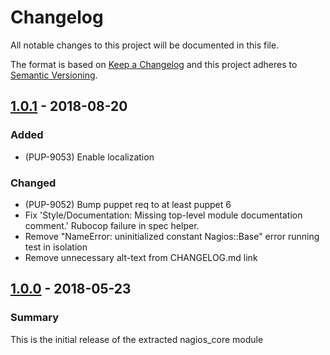 # Changelog

All notable changes to this project will be documented in this file.

The format is based on [Keep a Changelog](http://keepachangelog.com/en/1.0.0/) and this project adheres to [Semantic Versioning](http://semver.org).

## [1.0.1] - 2018-08-20
### Added
- (PUP-9053) Enable localization
### Changed
- (PUP-9052) Bump puppet req to at least puppet 6
- Fix 'Style/Documentation: Missing top-level module documentation comment.' Rubocop failure in spec helper.
- Remove "NameError: uninitialized constant Nagios::Base" error running test in isolation
- Remove unnecessary alt-text from CHANGELOG.md link

## [1.0.0] - 2018-05-23
### Summary
This is the initial release of the extracted nagios_core module

[1.0.1]: https://github.com/puppetlabs/puppetlabs-nagios_core/compare/1.0.0...1.0.1
[1.0.0]: https://github.com/puppetlabs/puppetlabs-nagios_core/releases/tag/1.0.0
